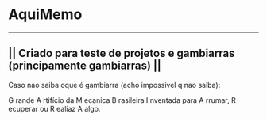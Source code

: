 # AquiMemo 

---------------------------------------------------------------------------
|| Criado para teste de projetos e gambiarras (principamente gambiarras) ||
---------------------------------------------------------------------------

Caso nao saiba oque é gambiarra (acho impossivel q nao saiba):

G rande
 A rtifício da
  M ecanica
   B rasileira 
    I nventada para 
     A rrumar,
      R ecuperar ou
       R ealiaz
        A algo.
